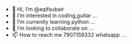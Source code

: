 - 👋 Hi, I’m @aqifsubair
- 👀 I’m interested in coding,guitar ...
- 🌱 I’m currently learning python ...
- 💞️ I’m looking to collaborate on ...
- 📫 How to reach me 7907159332 whatsapp ...

<!---
aqifsubair/aqifsubair is a ✨ special ✨ repository because its `README.md` (this file) appears on your GitHub profile.
You can click the Preview link to take a look at your changes.
--->
